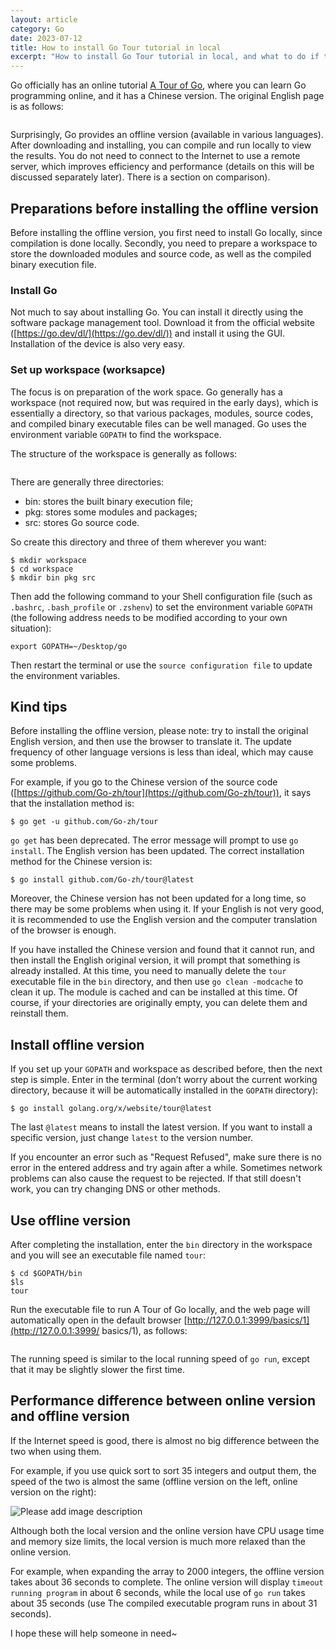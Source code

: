 ```yaml
---
layout: article
category: Go
date: 2023-07-12
title: How to install Go Tour tutorial in local
excerpt: "How to install Go Tour tutorial in local, and what to do if the other language versions cannot be installed."
---
```

Go officially has an online tutorial [A Tour of Go](https://go.dev/tour/welcome/1), where you can learn Go programming online, and it has a Chinese version. The original English page is as follows:

<img alt="" src="/assets/images/212b3a345e1f45e49401f3ee5d1b27c1.png" style="box-shadow: 0px 0px 0px 0px">

Surprisingly, Go provides an offline version (available in various languages). After downloading and installing, you can compile and run locally to view the results. You do not need to connect to the Internet to use a remote server, which improves efficiency and performance (details on this will be discussed separately later). There is a section on comparison).
## Preparations before installing the offline version
Before installing the offline version, you first need to install Go locally, since compilation is done locally. Secondly, you need to prepare a workspace to store the downloaded modules and source code, as well as the compiled binary execution file.

### Install Go
Not much to say about installing Go. You can install it directly using the software package management tool. Download it from the official website ([https://go.dev/dl/](https://go.dev/dl/)) and install it using the GUI. Installation of the device is also very easy.

### Set up workspace (worksapce)
The focus is on preparation of the work space. Go generally has a workspace (not required now, but was required in the early days), which is essentially a directory, so that various packages, modules, source codes, and compiled binary executable files can be well managed. Go uses the environment variable `GOPATH` to find the workspace.

The structure of the workspace is generally as follows:

<img alt="" src="/assets/images/03e672a1bab746818a6536c9b5b896dc.png" style="box-shadow: 0px 0px 0px 0px">

There are generally three directories:
- bin: stores the built binary execution file;
- pkg: stores some modules and packages;
- src: stores Go source code.

So create this directory and three of them wherever you want:

```
$ mkdir workspace
$ cd workspace
$ mkdir bin pkg src
```

Then add the following command to your Shell configuration file (such as `.bashrc`, `.bash_profile` or `.zshenv`) to set the environment variable `GOPATH` (the following address needs to be modified according to your own situation):

```
export GOPATH=~/Desktop/go
```

Then restart the terminal or use the `source configuration file` to update the environment variables.

## Kind tips
Before installing the offline version, please note: try to install the original English version, and then use the browser to translate it. The update frequency of other language versions is less than ideal, which may cause some problems.

For example, if you go to the Chinese version of the source code ([https://github.com/Go-zh/tour](https://github.com/Go-zh/tour)), it says that the installation method is:

```
$ go get -u github.com/Go-zh/tour
```

`go get` has been deprecated. The error message will prompt to use `go install`. The English version has been updated. The correct installation method for the Chinese version is:

```
$ go install github.com/Go-zh/tour@latest
```

Moreover, the Chinese version has not been updated for a long time, so there may be some problems when using it. If your English is not very good, it is recommended to use the English version and the computer translation of the browser is enough.

If you have installed the Chinese version and found that it cannot run, and then install the English original version, it will prompt that something is already installed. At this time, you need to manually delete the `tour` executable file in the `bin` directory, and then use `go clean -modcache` to clean it up. The module is cached and can be installed at this time. Of course, if your directories are originally empty, you can delete them and reinstall them.

## Install offline version
If you set up your `GOPATH` and workspace as described before, then the next step is simple. Enter in the terminal (don’t worry about the current working directory, because it will be automatically installed in the `GOPATH` directory):

```
$ go install golang.org/x/website/tour@latest
```

The last `@latest` means to install the latest version. If you want to install a specific version, just change `latest` to the version number.

If you encounter an error such as "Request Refused", make sure there is no error in the entered address and try again after a while. Sometimes network problems can also cause the request to be rejected. If that still doesn't work, you can try changing DNS or other methods.

## Use offline version
After completing the installation, enter the `bin` directory in the workspace and you will see an executable file named `tour`:

```
$ cd $GOPATH/bin
$ls
tour
```

Run the executable file to run A Tour of Go locally, and the web page will automatically open in the default browser [http://127.0.0.1:3999/basics/1](http://127.0.0.1:3999/ basics/1), as follows:

<img alt="" src="/assets/images/eeed26c7c3f04d1f8da2d45014d18242.png" style="box-shadow: 0px 0px 0px 0px">

The running speed is similar to the local running speed of `go run`, except that it may be slightly slower the first time.
## Performance difference between online version and offline version
If the Internet speed is good, there is almost no big difference between the two when using them.

For example, if you use quick sort to sort 35 integers and output them, the speed of the two is almost the same (offline version on the left, online version on the right):

![Please add image description](/assets/images/49e5f7e074a84364ab9e7340bd2d01da.gif)

Although both the local version and the online version have CPU usage time and memory size limits, the local version is much more relaxed than the online version.

For example, when expanding the array to 2000 integers, the offline version takes about 36 seconds to complete. The online version will display `timeout running program` in about 6 seconds, while the local use of `go run` takes about 35 seconds (use The compiled executable program runs in about 31 seconds).

I hope these will help someone in need~